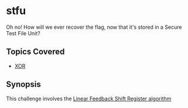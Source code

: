 # stfu
Oh no! How will we ever recover the flag, now that it's stored in a Secure Test File Unit?
## Topics Covered

- [XOR](/cryptography/what-is-xor/)
## Synopsis

This challenge involves the [Linear Feedback Shift Register algorithm](https://en.wikipedia.org/wiki/Linear-feedback_shift_register)